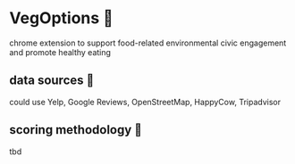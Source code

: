 # VegOptions 🥦
chrome extension to support food-related environmental civic engagement and promote healthy eating

## data sources 🥬
could use Yelp, Google Reviews, OpenStreetMap, HappyCow, Tripadvisor

## scoring methodology 🥕
tbd
